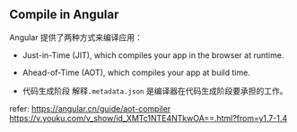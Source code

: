 
## Compile in Angular

Angular 提供了两种方式来编译应用：
* Just-in-Time (JIT), which compiles your app in the browser at runtime.

* Ahead-of-Time (AOT), which compiles your app at build time.



* 代码生成阶段
解释`.metadata.json` 是编译器在代码生成阶段要承担的工作。


refer:
https://angular.cn/guide/aot-compiler
https://v.youku.com/v_show/id_XMTc1NTE4NTkwOA==.html?from=y1.7-1.4